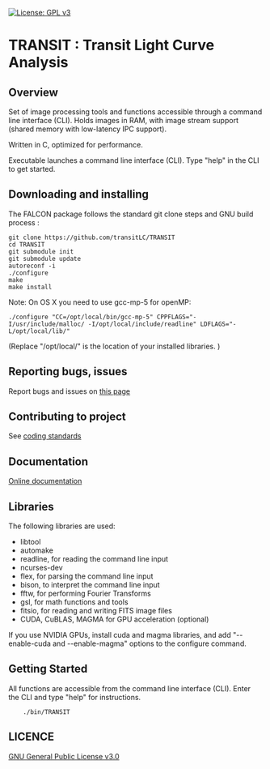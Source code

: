  [![License: GPL v3](https://img.shields.io/badge/License-GPL%20v3-blue.svg)](http://www.gnu.org/licenses/gpl-3.0)


# TRANSIT : Transit Light  Curve Analysis 

## Overview

Set of image processing tools and functions accessible through a command line interface (CLI). Holds images in RAM, with image stream support (shared memory with low-latency IPC support).

Written in C, optimized for performance.

Executable launches a command line interface (CLI). Type "help" in the CLI to get started.


## Downloading and installing 


The FALCON package follows the standard git clone steps and GNU build process :

	git clone https://github.com/transitLC/TRANSIT
	cd TRANSIT
	git submodule init
	git submodule update
	autoreconf -i
	./configure
	make
	make install

Note: On OS X you need to use gcc-mp-5 for openMP:

	./configure "CC=/opt/local/bin/gcc-mp-5" CPPFLAGS="-I/usr/include/malloc/ -I/opt/local/include/readline" LDFLAGS="-L/opt/local/lib/"
(Replace "/opt/local/" is the location of your installed libraries. )



## Reporting bugs, issues

Report bugs and issues on [this page]( https://github.com/transitLC/TRANSIT/issues )


## Contributing to project


See [coding standards]( http://FALCON-org.github.io/transitLC/html/page_coding_standards.html ) 





## Documentation

[Online documentation]( http://transitLC.github.io/TRANSIT/ ) 


## Libraries

The following libraries are used:

- libtool
- automake
- readline, for reading the command line input
- ncurses-dev
- flex, for parsing the command line input
- bison, to interpret the command line input
- fftw, for performing Fourier Transforms
- gsl, for math functions and tools
- fitsio, for reading and writing FITS image files
- CUDA, CuBLAS, MAGMA for GPU acceleration (optional)

If you use NVIDIA GPUs, install cuda and magma libraries, and add "--enable-cuda and --enable-magma" options to the configure command.



## Getting Started

All functions are accessible from the command line interface (CLI). Enter the CLI and type "help" for instructions.

		./bin/TRANSIT


## LICENCE


[GNU General Public License v3.0]( https://github.com/transitLC/TRANSIT/blob/master/LICENCE.txt )

